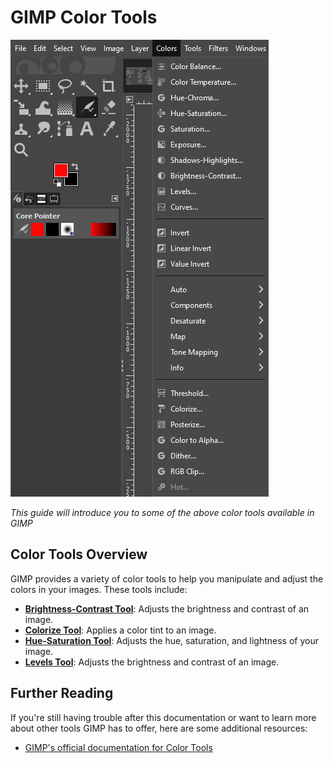 # GIMP Color Tools

![ColorToolsOverview.png](../images/ColorToolsOverview.png)

*This guide will introduce you to some of the above color tools available in GIMP*

## Color Tools Overview

GIMP provides a variety of color tools to help you manipulate and adjust the colors in your images. These tools include:


- [**Brightness-Contrast Tool**](BrightnessContrastTool.md): Adjusts the brightness and contrast of an image.
- [**Colorize Tool**](ColorizeTool.md): Applies a color tint to an image.
- [**Hue-Saturation Tool**](HueSaturationTool.md): Adjusts the hue, saturation, and lightness of your image. 
- [**Levels Tool**](LevelsTool.md): Adjusts the brightness and contrast of an image.

## Further Reading

If you're still having trouble after this documentation or want to learn more about other tools GIMP has to offer, here are some additional resources:

- [GIMP's official documentation for Color Tools](https://docs.gimp.org/2.8/en/gimp-tools-color.html)